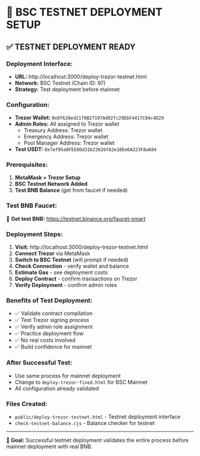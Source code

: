 # 🧪 BSC TESTNET DEPLOYMENT SETUP

## ✅ TESTNET DEPLOYMENT READY

### **Deployment Interface:**
- **URL:** http://localhost:3000/deploy-trezor-testnet.html
- **Network:** BSC Testnet (Chain ID: 97)
- **Strategy:** Test deployment before mainnet

### **Configuration:**
- **Trezor Wallet:** `0xDf628ed21f0B27197Ad02fc29EbF4417C04c4D29`
- **Admin Roles:** All assigned to Trezor wallet
  - Treasury Address: Trezor wallet
  - Emergency Address: Trezor wallet  
  - Pool Manager Address: Trezor wallet
- **Test USDT:** `0x7ef95a0FEE0Dd31b22626fA2e10Ee6A223F8a684`

### **Prerequisites:**
1. **MetaMask + Trezor Setup**
2. **BSC Testnet Network Added**
3. **Test BNB Balance** (get from faucet if needed)

### **Test BNB Faucet:**
🚰 **Get test BNB:** https://testnet.binance.org/faucet-smart

### **Deployment Steps:**
1. **Visit:** http://localhost:3000/deploy-trezor-testnet.html
2. **Connect Trezor** via MetaMask  
3. **Switch to BSC Testnet** (will prompt if needed)
4. **Check Connection** - verify wallet and balance
5. **Estimate Gas** - see deployment costs
6. **Deploy Contract** - confirm transactions on Trezor
7. **Verify Deployment** - confirm admin roles

### **Benefits of Test Deployment:**
- ✅ Validate contract compilation
- ✅ Test Trezor signing process  
- ✅ Verify admin role assignment
- ✅ Practice deployment flow
- ✅ No real costs involved
- ✅ Build confidence for mainnet

### **After Successful Test:**
- Use same process for mainnet deployment
- Change to `deploy-trezor-fixed.html` for BSC Mainnet
- All configuration already validated

### **Files Created:**
- `public/deploy-trezor-testnet.html` - Testnet deployment interface
- `check-testnet-balance.cjs` - Balance checker for testnet

---

**🎯 Goal:** Successful testnet deployment validates the entire process before mainnet deployment with real BNB.
